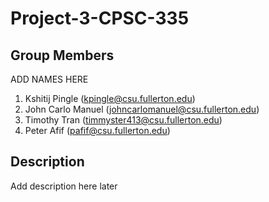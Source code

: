 # Project-3-CPSC-335

## Group Members
ADD NAMES HERE  
1. Kshitij Pingle (kpingle@csu.fullerton.edu)
2. John Carlo Manuel (johncarlomanuel@csu.fullerton.edu)
3. Timothy Tran (timmyster413@csu.fullerton.edu)
4. Peter Afif (pafif@csu.fullerton.edu)

## Description
Add description here later

